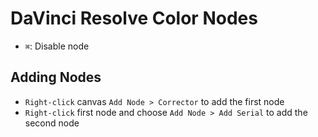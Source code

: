 # DaVinci Resolve Color Nodes

- `⌘`: Disable node

## Adding Nodes

- `Right-click` canvas `Add Node > Corrector` to add the first node
- `Right-click` first node and choose `Add Node > Add Serial` to add the second node
